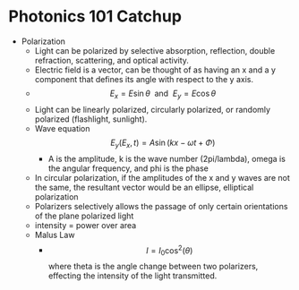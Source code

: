# Photonics 101 Catchup
- Polarization
  - Light can be polarized by selective absorption, reflection, double refraction, scattering, and optical activity.
  - Electric field is a vector, can be thought of as having an x and a y component that defines its angle with respect to the y axis.
  - $$E_x=E\sin{\theta} \ \text{ and } \  E_y=E\cos{\theta}$$
  - Light can be linearly polarized, circularly polarized, or randomly polarized (flashlight, sunlight).
  - Wave equation $$E_y(E_x, t) = A\sin(kx-\omega t + \Phi)$$
    - A is the amplitude, k is the wave number (2pi/lambda), omega is the angular frequency, and phi is the phase
  - In circular polarization, if the amplitudes of the x and y waves are not the same, the resultant vector would be an ellipse, elliptical polarization
  - Polarizers selectively allows the passage of only certain orientations of the plane polarized light
  - intensity = power over area
  - Malus Law
    - $$I=I_0\cos^2(\theta)$$ where theta is the angle change between two polarizers, effecting the intensity of the light transmitted.
